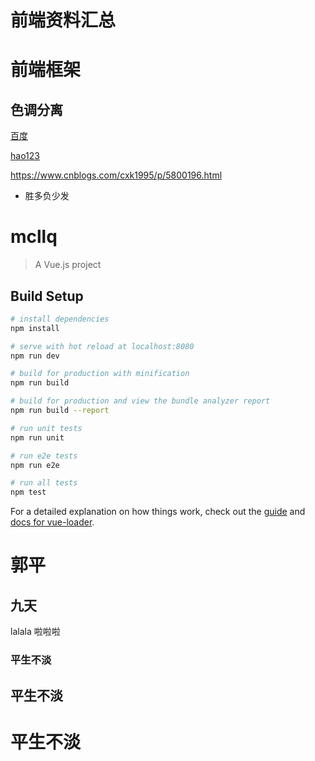 # 前端资料汇总

前端框架
=
色调分离
-
[百度](htttp://www.baidu.com "百度")

[hao123](http://www.hao123.com 'hao123')

https://www.cnblogs.com/cxk1995/p/5800196.html

* 胜多负少发

# mcllq

> A Vue.js project

## Build Setup

``` bash
# install dependencies
npm install

# serve with hot reload at localhost:8080
npm run dev

# build for production with minification
npm run build

# build for production and view the bundle analyzer report
npm run build --report

# run unit tests
npm run unit

# run e2e tests
npm run e2e

# run all tests
npm test
```

For a detailed explanation on how things work, check out the [guide](http://vuejs-templates.github.io/webpack/) and [docs for vue-loader](http://vuejs.github.io/vue-loader).

# 郭平

## 九天

lalala
啦啦啦

### 平生不淡

## 平生不淡

# 平生不淡
